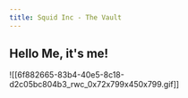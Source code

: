 ```yaml
---
title: Squid Inc - The Vault
---
```

**Hello Me, it's me!**
-

![[6f882665-83b4-40e5-8c18-d2c05bc804b3_rwc_0x72x799x450x799.gif]]
